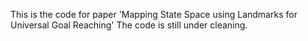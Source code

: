 This is the code for paper 'Mapping State Space using Landmarks for Universal Goal Reaching'
The code is still under cleaning.

